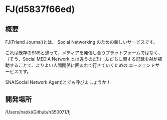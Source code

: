 # FJ(d5837f66ed)

## 概要
FJ(Friend Journal)とは、
Social Networking のための新しいサービスです。

これは既存のSNSと違って、メディアを発信し合うプラットフォームではなく、
（そう、Social MEDIA Network とは違うのだ!!）
友だちに関する記録をAIが補助することで、よりよい人間関係に囲まれて行きていくための
エージェントサービスです。

SNA(Social Network Agent)とでも呼びましょうか！

## 開発場所
/Users/naoki/Github/n350071/fj



